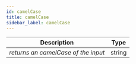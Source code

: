 ```yaml
---
id: camelCase
title: camelCase
sidebar_label: camelCase
---
```


|             Description             |  Type  |
| :---------------------------------: | :----: |
| _returns an camelCase of the input_ | string |